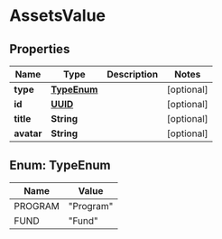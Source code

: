 
# AssetsValue

## Properties
Name | Type | Description | Notes
------------ | ------------- | ------------- | -------------
**type** | [**TypeEnum**](#TypeEnum) |  |  [optional]
**id** | [**UUID**](UUID.md) |  |  [optional]
**title** | **String** |  |  [optional]
**avatar** | **String** |  |  [optional]


<a name="TypeEnum"></a>
## Enum: TypeEnum
Name | Value
---- | -----
PROGRAM | &quot;Program&quot;
FUND | &quot;Fund&quot;



